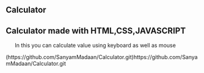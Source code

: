 ## Calculator
<h2>Calculator made with HTML,CSS,JAVASCRIPT</h2>
<ul>In this you can calculate value using keyboard as well as mouse</ul>
(https://github.com/SanyamMadaan/Calculator.git)https://github.com/SanyamMadaan/Calculator.git
